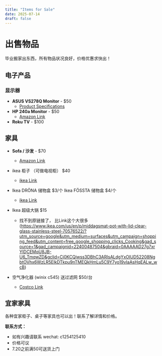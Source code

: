 ```yaml
---
title: "Items for Sale"
date: 2025-07-14
draft: false
---
```


# 出售物品

毕业搬家出东西，所有物品状况良好，价格优惠求快出！

## 电子产品

### 显示器

- **ASUS VS278Q Monitor** - $50
  - [Product Specifications](https://www.displayspecifications.com/en/model/dfd2d1d)
- **HP 240a Monitor** - $50
  - [Amazon Link](https://www.amazon.com/dp/B072M34RQC?ref_=ppx_hzod_title_dt_b_fed_asin_title_0_0)
- **Roku TV** - $100 

## 家具

- **Sofa / 沙发** - $70
  - [Amazon Link](https://www.amazon.com/dp/B07GWJXTSR?ref_=ppx_hzsearch_conn_dt_b_fed_asin_title_1)

- ikea 柜子 （可做电视柜） $40
  - [ikea Link](https://www.ikea.com/us/en/p/kallax-shelf-unit-black-brown-20275885/)

- Ikea DRÖNA 储物盒 \$3/个    Ikea FÖSSTA 储物盒 \$4/个
  - [ikea Link](https://www.ikea.com/us/en/p/droena-box-black-60508430/)


- Ikea 超级大锅 $15
  - 找不到原链接了， 比Link这个大很多 (https://www.ikea.com/us/en/p/middagsmat-pot-with-lid-clear-glass-stainless-steel-70576522/?utm_source=google&utm_medium=surfaces&utm_campaign=shopping_feed&utm_content=free_google_shopping_clicks_Cooking&gad_source=1&gad_campaignid=22400487504&gbraid=0AAAAAD27g7xrYIDCEMqU8JB-U6_TmqwZD&gclid=Cj0KCQjwss3DBhC3ARIsALdgYxOIUD52208NgbtOVhx6WzLR5ElkDTkpu9nTMEQkHmLu5C9Y7yo19vIaAsHqEALw_wcB)

- 空气净化器 (winix c545) 送过滤网 $50/台
  - [Costco Link](https://www.costco.ca/winix-c545-air-purifier-with-true-hepa-filter-set.product.4000175806.html)

## 宜家家具

各种宜家柜子、桌子等家具也可以出！联系了解详情和价格。

**联系方式：**
- 如有兴趣请联系 wechat: c1254125410
- 价格可议
- 7.20之前满50可送货上门